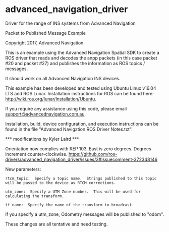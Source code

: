 # advanced_navigation_driver
Driver for the range of INS systems from Advanced Navigation

Packet to Published Message Example

Copyright 2017, Advanced Navigation

This is an example using the Advanced Navigation Spatial SDK to create a ROS driver that reads and decodes the anpp packets (in this case packet #20 and packet #27) and publishes the information as ROS topics / messages. 

It should work on all Advanced Navigation INS devices.

This example has been developed and tested using Ubuntu Linux v16.04 LTS and ROS Lunar. Installation instructions for ROS can be found here: http://wiki.ros.org/lunar/Installation/Ubuntu.

If you require any assistance using this code, please email support@advancednavigation.com.au.

Installation, build, device configuration, and execution instructions can be found in the file "Advanced Navigation ROS Driver Notes.txt". 


*** modifications by Kyler Laird ***

Orientation now complies with REP 103.  East is zero degrees.  Degrees increment counter-clockwise.
https://github.com/ros-drivers/advanced_navigation_driver/issues/3#issuecomment-372348146

New parameters:

	rtcm_topic:  Specify a topic name.  Strings published to this topic will be passed to the device as RTCM corrections.

	utm_zone:  Specify a UTM Zone number.  This will be used for calculating the transform.

	tf_name:  Specify the name of the transform to broadcast.

If you specify a utm_zone, Odometry messages will be published to "odom".

These changes are all tentative and need testing.
